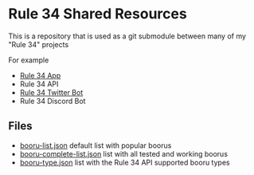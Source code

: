 # Rule 34 Shared Resources

This is a repository that is used as a git submodule between many of my "Rule 34" projects

For example

- [Rule 34 App](https://github.com/VoidlessSeven7/Rule-34-App)
- Rule 34 API
- [Rule 34 Twitter Bot](https://twitter.com/Rule34_Bot)
- Rule 34 Discord Bot

## Files

- [booru-list.json](booru-list.json) default list with popular boorus
- [booru-complete-list.json](booru-complete-list.json) list with all tested and working boorus
- [booru-type.json](booru-type.json) list with the Rule 34 API supported booru types
